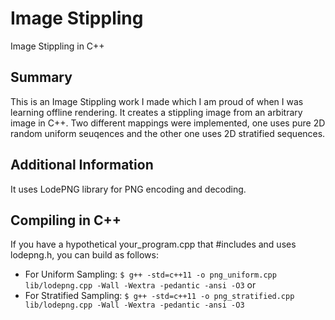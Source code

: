 # Image Stippling
 Image Stippling in C++

## Summary
This is an Image Stippling work I made which I am proud of when I was learning offline rendering. It creates a stippling image from an arbitrary image in C++. Two different mappings were implemented, one uses pure 2D random uniform seuqences and the other one uses 2D stratified sequences. 

## Additional Information
It uses LodePNG library for PNG encoding and decoding. 

## Compiling in C++
If you have a hypothetical your_program.cpp that #includes and uses lodepng.h, you can build as follows:
* For Uniform Sampling: `$ g++ -std=c++11 -o png_uniform.cpp lib/lodepng.cpp -Wall -Wextra -pedantic -ansi -O3` 
or
* For Stratified Sampling: `$ g++ -std=c++11 -o png_stratified.cpp lib/lodepng.cpp -Wall -Wextra -pedantic -ansi -O3` 


